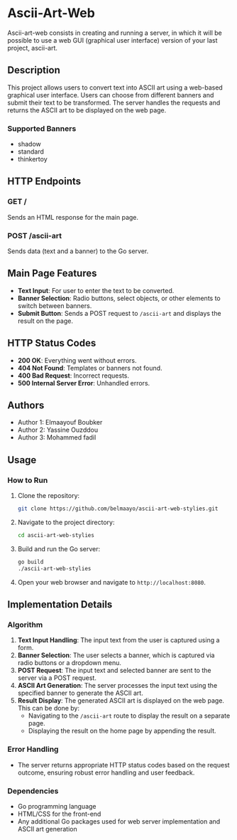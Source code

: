 # Ascii-Art-Web

Ascii-art-web consists in creating and running a server, in which it will be possible to use a web GUI (graphical user interface) version of your last project, ascii-art.

## Description

This project allows users to convert text into ASCII art using a web-based graphical user interface. Users can choose from different banners and submit their text to be transformed. The server handles the requests and returns the ASCII art to be displayed on the web page.

### Supported Banners
- shadow
- standard
- thinkertoy

## HTTP Endpoints

### GET /
Sends an HTML response for the main page.

### POST /ascii-art
Sends data (text and a banner) to the Go server.

## Main Page Features

- **Text Input**: For user to enter the text to be converted.
- **Banner Selection**: Radio buttons, select objects, or other elements to switch between banners.
- **Submit Button**: Sends a POST request to `/ascii-art` and displays the result on the page.

## HTTP Status Codes

- **200 OK**: Everything went without errors.
- **404 Not Found**: Templates or banners not found.
- **400 Bad Request**: Incorrect requests.
- **500 Internal Server Error**: Unhandled errors.

## Authors

- Author 1: Elmaayouf Boubker
- Author 2: Yassine Ouzddou
- Author 3: Mohammed fadil

## Usage

### How to Run

1. Clone the repository:
    ```sh
    git clone https://github.com/belmaayo/ascii-art-web-stylies.git
    ```

2. Navigate to the project directory:
    ```sh
    cd ascii-art-web-stylies
    ```

3. Build and run the Go server:
    ```sh
    go build
    ./ascii-art-web-stylies
    ```

4. Open your web browser and navigate to `http://localhost:8080`.

## Implementation Details

### Algorithm

1. **Text Input Handling**: The input text from the user is captured using a form.
2. **Banner Selection**: The user selects a banner, which is captured via radio buttons or a dropdown menu.
3. **POST Request**: The input text and selected banner are sent to the server via a POST request.
4. **ASCII Art Generation**: The server processes the input text using the specified banner to generate the ASCII art.
5. **Result Display**: The generated ASCII art is displayed on the web page. This can be done by:
   - Navigating to the `/ascii-art` route to display the result on a separate page.
   - Displaying the result on the home page by appending the result.

### Error Handling

- The server returns appropriate HTTP status codes based on the request outcome, ensuring robust error handling and user feedback.

### Dependencies

- Go programming language
- HTML/CSS for the front-end
- Any additional Go packages used for web server implementation and ASCII art generation
